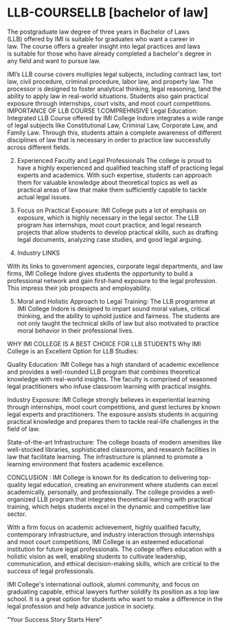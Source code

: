 # LLB-COURSELLB [bachelor of law]
The postgraduate law degree of three years in Bachelor of Laws (LLB) offered by IMI is suitable for graduates who want a career in law. The course offers a greater insight into legal practices and laws is suitable for those who have already completed a bachelor's degree in any field and want to pursue law.

IMI’s LLB course covers multiples legal subjects, including contract law, tort law, civil procedure, criminal procedure, labor law, and property law. The processor is designed to foster analytical thinking, legal reasoning, Iand the ability to apply law in real-world situations. Students also gain practical exposure through internships, court visits, and moot court competitions.
IMPORTANCE OF LLB COURSE
1.COMPREHNSIVE Legal Education:
Integrated LLB Course offered by IMI College Indore integrates a wide range of legal subjects like Constitutional Law, Criminal Law, Corporate Law, and Family Law. Through this, students attain a complete awareness of different disciplines of law that is necessary in order to practice law successfully across different fields. 

2. Experienced Faculty and Legal Professionals
The college is proud to have a highly experienced and qualified teaching staff of practicing legal experts and academics. With such expertise, students can approach them for valuable knowledge about theoretical topics as well as practical areas of law that make them sufficiently capable to tackle actual legal issues.
3. Focus on Practical Exposure:
IMI College puts a lot of emphasis on exposure, which is highly necessary in the legal sector. The LLB program has internships, moot court practice, and legal research projects that allow students to develop practical skills, such as drafting legal documents, analyzing case studies, and good legal arguing.

4. Industry LINKS

With its links to government agencies, corporate legal departments, and law firms, IMI College Indore gives students the opportunity to build a professional network and gain first-hand exposure to the legal profession. This impress their job prospects and employability.

5. Moral and Holistic Approach to Legal Training:
The LLB programme at IMI College Indore is designed to impart sound moral values, critical thinking, and the ability to uphold justice and fairness. The students are not only taught the technical skills of law but also motivated to practice moral behavior in their professional lives.

WHY IMI COLLEGE IS A BEST CHOICE FOR LLB STUDENTS
Why IMI College is an Excellent Option for LLB Studies:

Quality Education: 
IMI College has a high standard of academic excellence and provides a well-rounded LLB program that combines theoretical knowledge with real-world insights. The faculty is comprised of seasoned legal practitioners who infuse classroom learning with practical insights.

Industry Exposure: 
IMI College strongly believes in experiential learning through internships, moot court competitions, and guest lectures by known legal experts and practitioners. The exposure assists students in acquiring practical knowledge and prepares them to tackle real-life challenges in the field of law.

State-of-the-art Infrastructure: The college boasts of modern amenities like well-stocked libraries, sophisticated classrooms, and research facilities in law that facilitate learning. The infrastructure is planned to promote a learning environment that fosters academic excellence.

CONCLUSION :
IMI College is known for its dedication to delivering top-quality legal education, creating an environment where students can excel academically, personally, and professionally. The college provides a well-organized LLB program that integrates theoretical learning with practical training, which helps students excel in the dynamic and competitive law sector.

With a firm focus on academic achievement, highly qualified faculty, contemporary infrastructure, and industry interaction through internships and moot court competitions, IMI College is an esteemed educational institution for future legal professionals. The college offers education with a holistic vision as well, enabling students to cultivate leadership, communication, and ethical decision-making skills, which are critical to the success of legal professionals.

IMI College's international outlook, alumni community, and focus on graduating capable, ethical lawyers further solidify its position as a top law school. It is a great option for students who want to make a difference in the legal profession and help advance justice in society.








"Your Success Story Starts Here"
